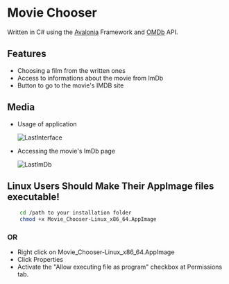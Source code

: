 # Movie Chooser

Written in C# using the [Avalonia] Framework and [OMDb] API.

## Features
- Choosing a film from the written ones
- Access to informations about the movie from ImDb
- Button to go to the movie's IMDB site

## Media
- Usage of application

    ![LastInterface](https://github.com/user-attachments/assets/6051421f-2000-4182-8d89-112a8998ece6)

- Accessing the movie's ImDb page

    ![LastImDb](https://github.com/user-attachments/assets/61261a12-f423-4762-9473-221466455729)




## Linux Users Should Make Their AppImage files executable!
```bash
    cd /path to your installation folder
    chmod +x Movie_Chooser-Linux_x86_64.AppImage
```
### OR
- Right click on Movie_Chooser-Linux_x86_64.AppImage
- Click Properties
- Activate the "Allow executing file as program" checkbox at Permissions tab.









[Avalonia]: <https://github.com/AvaloniaUI/Avalonia>
[OMDb]: <https://www.omdbapi.com/>
